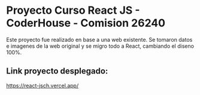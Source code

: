 # Proyecto Curso React JS - CoderHouse - Comision 26240

Este proyecto fue realizado en base a una web existente. Se tomaron datos e imagenes de la web original y se migro todo a React, cambiando el diseno 100%.

## Link proyecto desplegado:

https://react-jsch.vercel.app/




